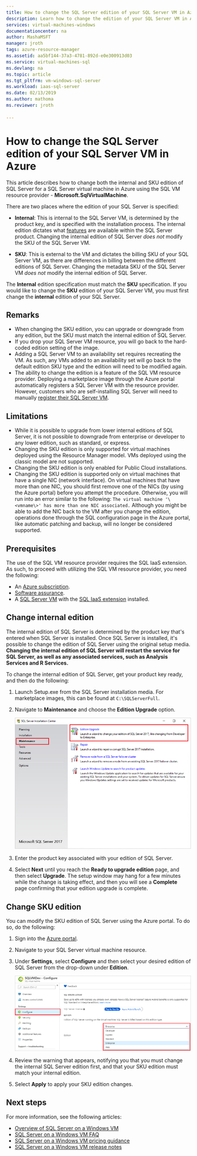 ```yaml
---
title: How to change the SQL Server edition of your SQL Server VM in Azure | Microsoft Docs
description: Learn how to change the edition of your SQL Server VM in Azure. 
services: virtual-machines-windows
documentationcenter: na
author: MashaMSFT
manager: jroth
tags: azure-resource-manager
ms.assetid: aa5bf144-37a3-4781-892d-e0e300913d03
ms.service: virtual-machines-sql
ms.devlang: na
ms.topic: article
ms.tgt_pltfrm: vm-windows-sql-server
ms.workload: iaas-sql-server
ms.date: 02/13/2019
ms.author: mathoma
ms.reviewer: jroth

---
```

# How to change the SQL Server edition of your SQL Server VM in Azure

This article describes how to change both the internal and SKU edition of SQL Server for a SQL Server virtual machine in Azure using the SQL VM resource provider - **Microsoft.SqlVirtualMachine**. 

There are two places where the edition of your SQL Server is specified: 
- **Internal**: This is internal to the SQL Server VM, is determined by the product key, and is specified with the installation process. The internal edition dictates what [features](/sql/sql-server/editions-and-components-of-sql-server-2017) are available within the SQL Server product. Changing the internal edition of SQL Server *does not* modify the SKU of the SQL Server VM. 

- **SKU**: This is external to the VM and dictates the billing SKU of your SQL Server VM, as there are differences in billing between the different editions of SQL Server. Changing the metadata SKU of the SQL Server VM *does not* modify the internal edition of SQL Server. 

The **Internal** edition specification must match the **SKU** specification. If you would like to change the **SKU** edition of your SQL Server VM, you must first change the **internal** edition of your SQL Server. 

## Remarks

 - When changing the SKU edition, you can upgrade or downgrade from any edition, but the SKU must match the internal edition of SQL Server. 
 - If you drop your SQL Server VM resource, you will go back to the hard-coded edition setting of the image. 
 - Adding a SQL Server VM to an availability set requires recreating the VM. As such, any VMs added to an availability set will go back to the default edition SKU type and the edition will need to be modified again. 
 - The ability to change the edition is a feature of the SQL VM resource provider. Deploying a marketplace image through the Azure portal automatically registers a SQL Server VM with the resource provider. However, customers who are self-installing SQL Server will need to manually [register their SQL Server VM](virtual-machines-windows-sql-register-with-rp.md). 

 
## Limitations

 - While it is possible to upgrade from lower internal editions of SQL Server, it is not possible to downgrade from enterprise or developer to any lower edition, such as standard, or express. 
 - Changing the SKU edition is only supported for virtual machines deployed using the Resource Manager model. VMs deployed using the classic model are not supported. 
 - Changing the SKU edition is only enabled for Public Cloud installations.
 - Changing the SKU edition is supported only on virtual machines that have a single NIC (network interface). On virtual machines that have more than one NIC, you should first remove one of the NICs (by using the Azure portal) before you attempt the procedure. Otherwise, you will run into an error similar to the following: 
   `The virtual machine '\<vmname\>' has more than one NIC associated.` Although you might be able to add the NIC back to the VM after you change the edition, operations done through the SQL configuration page in the Azure portal, like automatic patching and backup, will no longer be considered supported.



## Prerequisites

The use of the SQL VM resource provider requires the SQL IaaS extension. As such, to proceed with utilizing the SQL VM resource provider, you need the following:
- An [Azure subscription](https://azure.microsoft.com/free/).
- [Software assurance](https://www.microsoft.com/licensing/licensing-programs/software-assurance-default). 
- A [SQL Server VM](https://docs.microsoft.com/azure/virtual-machines/windows/sql/virtual-machines-windows-portal-sql-server-provision) with the [SQL IaaS extension](https://docs.microsoft.com/azure/virtual-machines/windows/sql/virtual-machines-windows-sql-server-agent-extension) installed. 

## Change internal edition

The internal edition of SQL Server is determined by the product key that's entered when SQL Server is installed. Once SQL Server is installed, it's possible to change the edition of SQL Server using the original setup media. **Changing the internal edition of SQL Server will restart the service for SQL Server, as well as any associated services, such as Analysis Services and R Services.** 

To change the internal edition of SQL Server, get your product key ready, and then do the following:

1. Launch Setup.exe from the SQL Server installation media. For marketplace images, this can be found at `C:\SQLServerFull`. 
1. Navigate to **Maintenance** and choose the **Edition Upgrade** option. 

   ![Upgrade edition of SQL Server](media/virtual-machines-windows-sql-change-edition/edition-upgrade.png)

1. Enter the product key associated with your edition of SQL Server. 
1. Select **Next** until you reach the **Ready to upgrade edition** page, and then select **Upgrade**. The setup window may hang for a few minutes while the change is taking effect, and then you will see a **Complete** page confirming that your edition upgrade is complete. 


## Change SKU edition

You can modify the SKU edition of SQL Server using the Azure portal. To do so, do the following:

1. Sign into the [Azure portal](https://portal.azure.com). 
1. Navigate to your SQL Server virtual machine resource. 
1. Under **Settings**, select **Configure** and then select your desired edition of SQL Server from the drop-down under **Edition**. 

   ![Change SKU edition](media/virtual-machines-windows-sql-change-edition/edition-change-in-portal.png)

1. Review the warning that appears, notifying you that you must change the internal SQL Server edition first, and that your SKU edition must match  your internal edition. 
1. Select **Apply** to apply your SKU edition changes. 



## Next steps

For more information, see the following articles: 

* [Overview of SQL Server on a Windows VM](virtual-machines-windows-sql-server-iaas-overview.md)
* [SQL Server on a Windows VM FAQ](virtual-machines-windows-sql-server-iaas-faq.md)
* [SQL Server on a Windows VM pricing guidance](virtual-machines-windows-sql-server-pricing-guidance.md)
* [SQL Server on a Windows VM release notes](virtual-machines-windows-sql-server-iaas-release-notes.md)


